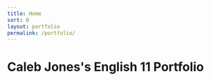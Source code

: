 ```yaml
---
title: Home
sort: 0
layout: portfolio
permalink: /portfolio/
---
```


# Caleb Jones's English 11 Portfolio